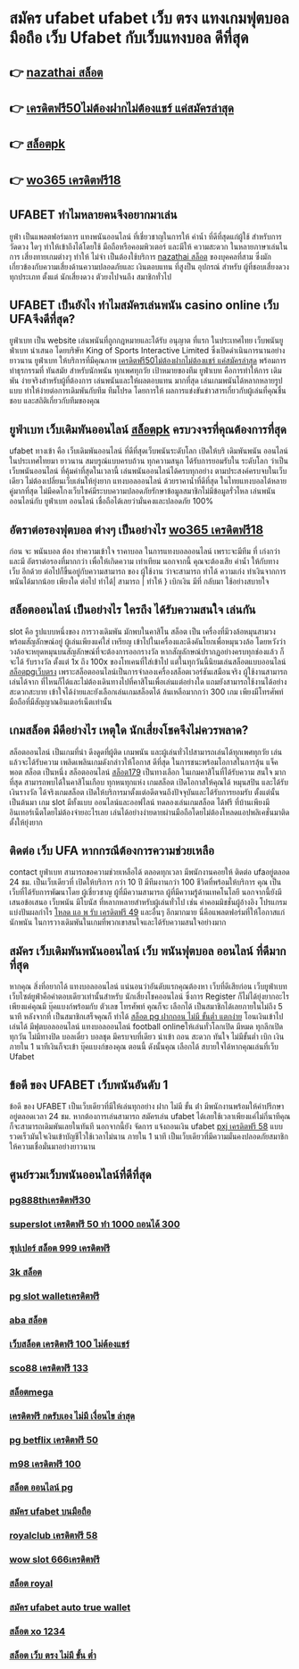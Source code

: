 # สมัคร ufabet ufabet เว็บ ตรง แทงเกมฟุตบอล มือถือ  เว็บ Ufabet กับเว็บแทงบอล ดีที่สุด

## 👉 [nazathai สล็อต](https://www.ufaeat.com/credit-free-50/)
## 👉 [เครดิตฟรี50ไม่ต้องฝากไม่ต้องแชร์ แค่สมัครล่าสุด](https://www.ufaeat.com/regis-ufabet-master-free/)
## 👉 [สล็อตpk](https://www.ufaeat.com/ufabet-master-login/)
## 👉 [wo365 เครดิตฟรี18](https://www.ufaeat.com/register/)

## UFABET ทำไมหลายคนจึงอยากมาเล่น

 ยูฟ่า เป็นแพลตฟอร์มการ แทงพนันออนไลน์ ที่เชี่ยวชาญในการให้ ค่าน้ำ ที่ดีที่สุดแก่ผู้ใช้ สำหรับการ วัดดวง ใดๆ   ทำให้เข้าถึงได้โดยใช้  มือถือหรือคอมพิวเตอร์ และมีให้  ความสะดวก ในหลายภาษาเล่นในการ  เสี่ยงทายเกมต่างๆ ทำให้ ไม่จำ เป็นต้องใช้บริการ [nazathai สล็อต](https://www.ufaeat.com/regis-ufabet-master-free/) ของบุคคลที่สาม ซึ่งมักเกี่ยวข้องกับความเสี่ยงด้านความปลอดภัยและ  เงินตอบแทน ที่สูงป็น อุปกรณ์ สำหรับ  ผู้ที่ชอบเสี่ยงดวงทุกประเภท ตั้งแต่ นักเสี่ยงดวง ตัวยงไปจนถึง สมาชิกทั่วไป


## UFABET เป็นยังไง ทำไมสมัครเล่นพนัน casino online   เว็บ UFAจึงดีที่สุด?

 ยูฟ่าเบท  เป็น website เล่นพนันที่ถูกกฎหมายและได้รับ อนุญาต ที่แรก  ในประเทศไทย เว็บพนันยูฟ่าเบท นำเสนอ โดยบริษัท King of Sports Interactive Limited ซึ่งเปิดดำเนินการนานอย่างยาวนาน  ยูฟ่าเบท ให้บริการที่มีคุณภาพ [เครดิตฟรี50ไม่ต้องฝากไม่ต้องแชร์ แค่สมัครล่าสุด](https://www.ufaeat.com/ufabet-master-login/) พร้อมการทำธุรกรรมที่ ทันสมัย สำหรับนักพนัน ทุกเพศทุกวัย เป้าหมายของทีม ยูฟ่าเบท คือการทำให้การ เดิมพัน ง่ายจริงสำหรับผู้ที่ต้องการ เล่นพนันและให้ผลตอบแทน มากที่สุด เล่นเกมพนันได้หลากหลายรูปแบบ ทำให้ง่ายต่อการเดิมพันกับทีม ทีมโปรด โดยการให้ ผลการแข่งขันข่าวสารเกี่ยวกับผู้เล่นที่คุณชื่นชอบ และสถิติเกี่ยวกับทีมของคุณ


## ยูฟ่าเบท  เว็บเดิมพันออนไลน์  [สล็อตpk](https://www.ufaeat.com/register/) ครบวงจรที่คุณต้องการที่สุด

ufabet ทางเข้า คือ  เว็บเดิมพันออนไลน์ ที่ดีที่สุดเว็บพนันระดับโลก เปิดให้บริ เดิมพันพนัน ออนไลน์ในประเทศไทยมา ยาวนาน สมบรูณ์แบบครบถ้วน ทุกความสนุก ได้รับการยอมรับใน ระดับโลก  ว่าเป็น  เว็บพนันออนไลน์ ที่คุ้มค่าที่สุดในเวลานี้ เล่นพนันออนไลน์ได้ครบทุกอย่าง ตามประสงค์ครบจบในเว็บเดียว ไม่ต้องเปลี่ยนเว็บเล่นให้ยุ่งยาก   แทงบอลออนไลน์  ด้วยราคาน้ำที่ดีที่สุด ในไทยแทงบอลได้หลายคู่มากที่สุด ไม่มีคดโกงเว็บไซค์มีระบบความปลอดภัยรักษาข้อมูลสมาชิกไม่มีข้อมูลรั่วไหล เล่นพนันออนไลน์กับ ยูฟ่าเบท ออนไลน์ เชื่อถือได้เลยว่ามั่นคงและปลอดภัย 100% 


##  อัตราต่อรองฟุตบอล ต่างๆ  เป็นอย่างไร [wo365 เครดิตฟรี18](https://www.ufaeat.com/ufabet-master-login/) 

ก่อน จะ พนันบอล ต้อง  ทำความเข้าใจ  ราคาบอล  ในการแทงบอลออนไลน์  เพราะจะมีทีม ที่ เก่งกว่า และมี อัตราต่อรองที่มากกว่า เพื่อให้เกิดความ เท่าเทียม  นอกจากนี้  คุณจะต้องเสีย ค่าน้ำ  ให้กับทาง  เว็บ  อีกด้วย ต่อไปก็ขึ้นอยู่กับความสามารถ  ของ ผู้ใช้งาน ว่าจะสามารถ ทำได้ ความเก่ง ทำเงินจากการ  พนันได้มากน้อย เพียงใด  ต่อไป  ทำได้| สามารถ | ทำให้ }  เบิกเงิน   มีที่   กลับมา  ใช้อย่างสบายใจ

## สล็อตออนไลน์  เป็นอย่างไร ใครถึง ได้รับความสนใจ เล่นกัน

 slot  คือ รูปแบบหนึ่งของ การวางเดิมพัน  มักพบในคาสิโน  สล็อต เป็น เครื่องที่มีวงล้อหมุนสามวงพร้อมสัญลักษณ์อยู่ ผู้เล่นเพียงแค่ใส่ เหรียญ เข้าไปในเครื่องและดึงคันโยกเพื่อหมุนวงล้อ โดยหวังว่าวงล้อจะหยุดหมุนบนสัญลักษณ์ที่จะต้องการออกรางวัล หากสัญลักษณ์ปรากฏอย่างครบทุกช่องแล้ว ก็จะได้ รับรางวัล  ตั้งแต่ 1x ถึง 100x ของโทเคนที่ใส่เข้าไป แต่ในทุกวันนี้นิยมเล่นสล็อตแบบออนไลน์ [สล็อตpgเว็บตรง](https://www.ufaeat.com/register/) เพราะสล็อตออนไลน์เป็นการจำลองเครื่องสล็อตเวอร์ชันเสมือนจริง  ผู้ใช้งานสามารถเล่นได้จาก ที่ไหนก็ได้และไม่ต้องเดินทางไปที่คาสิโนเพื่อเล่นแต่อย่างใด แถมยังสามารถใช้งานได้อย่างสะดวกสะบาย เข้าใจได้ง่ายและยังเลือกเล่นเกมสล็อตได้ ล้นเหลือมากกว่า 300 เกม เพียงมีโทรศัพท์มือถือที่มีสัญญาณอินเตอร์เน็ตเท่านั้น 


##  เกมสล็อต มีดีอย่างไร เหตุใด  นักเสี่ยงโชคจึงไม่ควรพลาด?

 สล็อตออนไลน์ เป็นเกมที่น่า ดึงดูดที่ผู้ติด เกมพนัน และผู้เล่นทั่วไปสามารถเล่นได้ทุกเพศทุกวัย เล่นแล้วจะได้รับความ เพลิดเพลินเกมดังกล่าวให้โอกาส ดีที่สุด ในการชนะพร้อมโอกาสในการลุ้น แจ็คพอต  สล็อต เป็นหนึ่ง สล็อตออนไลน์ [สล็อต179](https://www.ufaeat.com/) เป็นทางเลือก ในเกมคาสิโนที่ได้รับความ สนใจ มากที่สุด สามารถพบได้ในคาสิโนเกือบ ทุกหนทุกแห่ง เกมสล็อต เปิดโอกาสให้คุณได้ หมุนสปิน และได้รับ เงินรางวัล ได้จริงเกมสล็อต  เปิดให้บริการมาตั้งแต่อดีตจนถึงปัจจุบันและได้รับการยอมรับ ตั้งแต่นั้นเป็นต้นมา เกม slot มีทั้งแบบ ออนไลน์และออฟไลน์ ทดลองเล่นเกมสล็อต ได้ฟรี ที่บ้านเพียงมีอินเทอร์เน็ตโดยไม่ต้องจ่ายอะไรเลย เล่นได้อย่างง่ายดายผ่านมือถือโดยไม่ต้องโหลดแอปพลิเคชั่นมาติดตั้งให้ยุ่งยาก 


## ติดต่อ เว็บ UFA หากกรณีต้องการความช่วยเหลือ

 contact ยูฟ่าเบท สามารถขอความช่วยเหลือได้ ตลอดทุกเวลา มีพนักงานคอยให้ ติดต่อ ufaอยู่ตลอด 24 ชม. เป็นเว็บเดียวที่  เปิดให้บริการ กว่า 10 ปี มีทีมงานกว่า 100 ชีวิตที่พร้อมให้บริการ คุณ เป็นเว็บที่ได้รับการพัฒนาโดย ผู้เชี่ยวชาญ ผู้ที่มีความสามารถ ผู้ที่มีความรู้ด้านเทคโนโลยี นอกจากนี้ยังมีเสนอข้อเสนอ  เว็บพนัน มีโบนัส  ที่หลากหลายสำหรับผู้เล่นทั่วไป เช่น ค่าคอมมิชชั่นผู้อ้างอิง โปรแกรมแบ่งปันผลกำไร [โหลด แอ พ รับ เครดิตฟรี 49](https://www.ufaeat.com/ทางเข้ายูฟ่าเบท-ufabet/) และอื่นๆ อีกมากมาย นี่คือแพลตฟอร์มที่ให้โอกาสแก่นักพนัน ในการวางเดิมพันในเกมที่พวกเขาสนใจและได้รับความสนใจอย่างมาก

## สมัคร เว็บเดิมพันพนันออนไลน์  เว็บ พนันฟุตบอล ออนไลน์ ที่ดีมากที่สุด 

หากคุณ สิ่งที่อยากได้ แทงบอลออนไลน์ แน่นอนว่าอันดับแรกคุณต้องหา เว็บที่ดีเสียก่อน  เว็บยูฟ่าเบท เว็บไซต์ยูฟ่าคือคำตอบเดียวเท่านั้นสำหรับ นักเสี่ยงโชคออนไลน์ ซึ่งการ Register ก็ไม่ได้ยุ่งยากอะไรเพียงแค่คุณมี บุ๊คแบงก์พร้อมกับ ตัวเลข โทรศัพท์ คุณก็จะ เลือกได้  เป็นสมาชิกได้เลยภายในไม่ถึง 5 นาที หลังจากที่ เป็นสมาชิกเสร็จคุณก็ ทำได้ [สล็อต pg ฝากถอน ไม่มี ขั้นต่ำ แตกง่าย](https://www.ufaeat.com/)  โอนเงินเข้าไปเล่นได้ มีฟุตบอลออนไลน์ แทงบอลออนไลน์ football onlineให้เล่นทั่วโลกเปิด มีหมด ทุกลีกเปิดทุกวัน ไม่มีทางปิด  บอลเดี่ยว บอลชุด มีครบจบที่เดียว   นำเข้า  ถอน สะดวก ทันใจ ไม่มีขั้นต่ำ  เบิก เงินภายใน 1 นาทีเงินก็จะเข้า บุ๊คแบงก์ของคุณ ตอนนี้ ดังนั้นคุณ เลือกได้ สบายใจได้หากคุณเล่นที่เว็บ Ufabet 

## ข้อดี ของ UFABET เว็บพนันอันดับ 1

ข้อดี ของ UFABET เป็นเว็บเดียวที่มีให้เล่นทุกอย่าง  ฝาก ไม่มี ขั้น ต่ํา  มีพนักงานพร้อมให้คำปรึกษาอยู่ตลอดเวลา 24 ชม. หากต้องการเล่นสามารถ  สมัครเล่น ufabet  ได้เลยใช้เวลาเพียงแค่ไม่กี่นาทีคุณก็จะสามารถเดิมพันเลยในทันที นอกจากนี้ยัง จัดการ  แจ้งถอนเงิน ufabet  [pxj เครดิตฟรี 58](https://www.ufaeat.com/regis-ufabet-master-free/) แบบรวดเร็วมันใจเงินเข้าบัญชีไวใช้เวลาไม่นาน ภายใน 1 นาที เป็นเว็บเดียวที่มีความมั่นคงปลอดภัยสมาชิกให้ความเชื่อมั่นมาอย่างยาวนาน


## ศูนย์รวมเว็บพนันออนไลน์ที่ดีที่สุด

### [pg888thเครดิตฟรี30](https://atom.io/themes/ทางเข้า%20UFAEAT%20เว็บตรง%20UFABET%20u31.com%20เครดิตฟรี58%20008%20สล็อต%20ฟรีเครดิต%20100%)
### [superslot เครดิตฟรี 50 ทำ 1000 ถอนได้ 300](https://atom.io/themes/ทางเข้า%20UFAEAT%20เว็บตรง%20UFABET%20betflixpg%20เครดิตฟรี%2050%20008%20สล็อต%20ฟรีเครดิต%20100%)
### [ซุปเปอร์ สล็อต 999 เครดิตฟรี](https://atom.io/themes/ทางเข้า%20UFAEAT%20เว็บตรง%20UFABET%20สล็อต%20spg%20008%20สล็อต%20ฟรีเครดิต%20100%)
### [3k สล็อต](https://atom.io/themes/ทางเข้า%20UFAEAT%20เว็บตรง%20UFABET%20เครดิตฟรี%2050%20ยืนยันเบอร์%20ล่าสุด%20008%20สล็อต%20ฟรีเครดิต%20100%)
### [pg slot walletเครดิตฟรี](https://atom.io/themes/ทางเข้า%20UFAEAT%20เว็บตรง%20UFABET%20เครดิตฟรี%20ไม่ต้องฝาก%20008%20สล็อต%20ฟรีเครดิต%20100%)
### [aba สล็อต](https://atom.io/themes/ทางเข้า%20UFAEAT%20เว็บตรง%20UFABET%20สล็อต789ฝากถอนไม่มีขั้นต่ํา%20008%20สล็อต%20ฟรีเครดิต%20100%)
### [เว็บสล็อต เครดิตฟรี 100 ไม่ต้องแชร์](https://atom.io/themes/ทางเข้า%20UFAEAT%20เว็บตรง%20UFABET%20superslot%20เครดิตฟรี%2050%20otp%20008%20สล็อต%20ฟรีเครดิต%20100%)
### [sco88 เครดิตฟรี 133](https://atom.io/themes/ทางเข้า%20UFAEAT%20เว็บตรง%20UFABET%20สล็อต%20567%20008%20สล็อต%20ฟรีเครดิต%20100%)
### [สล็อตmega](https://atom.io/themes/ทางเข้า%20UFAEAT%20เว็บตรง%20UFABET%20สล็อต%20เว็บตรง%20ขั้นต่ำ%201%20บาท%20008%20สล็อต%20ฟรีเครดิต%20100%)
### [เครดิตฟรี กดรับเอง ไม่มี เงื่อนไข ล่าสุด](https://atom.io/themes/ทางเข้า%20UFAEAT%20เว็บตรง%20UFABET%20superslot%20888%20เครดิตฟรี50%20ยืนยันเบอร์%20008%20สล็อต%20ฟรีเครดิต%20100%)
### [pg betflix เครดิตฟรี 50](https://atom.io/themes/ทางเข้า%20UFAEAT%20เว็บตรง%20UFABET%20สล็อต%20เครดิตฟรี%20ไม่ต้องฝากก่อน%20ไม่ต้องแชร์%20ยืนยันเบอร์โทรศัพท์%202021%20ล่าสุด%20008%20สล็อต%20ฟรีเครดิต%20100%)
### [m98 เครดิตฟรี 100](https://atom.io/themes/ทางเข้า%20UFAEAT%20เว็บตรง%20UFABET%20pg%20เครดิตฟรี%2050%20บาท%20008%20สล็อต%20ฟรีเครดิต%20100%)
### [สล็อต ออนไลน์ pg](https://atom.io/themes/ทางเข้า%20UFAEAT%20เว็บตรง%20UFABET%20สล็อต%20เกมส์%20ไหน%20ดี%20โบนัส%20แตก%20บ่อยpantip%20008%20สล็อต%20ฟรีเครดิต%20100%)
### [สมัคร ufabet บนมือถือ](https://atom.io/themes/ทางเข้า%20UFAEAT%20เว็บตรง%20UFABET%20สล็อต%20นีโม่%20008%20สล็อต%20ฟรีเครดิต%20100%)
### [royalclub เครดิตฟรี 58](https://atom.io/themes/ทางเข้า%20UFAEAT%20เว็บตรง%20UFABET%20eazyslot%20เครดิตฟรี%20008%20สล็อต%20ฟรีเครดิต%20100%)
### [wow slot 666เครดิตฟรี](https://atom.io/themes/ทางเข้า%20UFAEAT%20เว็บตรง%20UFABET%20สล็อต777เครดิตฟรี%20008%20สล็อต%20ฟรีเครดิต%20100%)
### [สล็อต royal](https://atom.io/themes/ทางเข้า%20UFAEAT%20เว็บตรง%20UFABET%20true%20wallet%20สล็อต%20ฝาก10รับ100%20วอ%20เลท%20008%20สล็อต%20ฟรีเครดิต%20100%)
### [สมัคร ufabet auto true wallet](https://atom.io/themes/ทางเข้า%20UFAEAT%20เว็บตรง%20UFABET%20เครดิตฟรี38บาท%20008%20สล็อต%20ฟรีเครดิต%20100%)
### [สล็อต xo 1234](https://atom.io/themes/ทางเข้า%20UFAEAT%20เว็บตรง%20UFABET%20918kiss%20เครดิตฟรี%20008%20สล็อต%20ฟรีเครดิต%20100%)
### [สล็อต เว็บ ตรง ไม่มี ขั้น ต่ำ](https://atom.io/themes/ทางเข้า%20UFAEAT%20เว็บตรง%20UFABET%20เครดิตฟรี%2050%20ไม่มี%20เงื่อนไข%20008%20สล็อต%20ฟรีเครดิต%20100%)